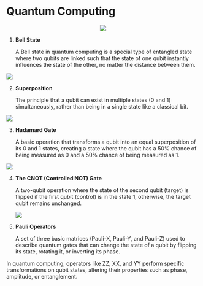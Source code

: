# Quantum Computing

<center>

<img src='https://upload.wikimedia.org/wikipedia/commons/thumb/d/dc/Quantum_teleportation_circuit.svg/300px-Quantum_teleportation_circuit.svg.png'>

</center>

1. **Bell State**

   A Bell state in quantum computing is a special type of entangled state where two qubits are linked such that the state of one qubit instantly influences the state of the other, no matter the distance between them.

<img src='https://upload.wikimedia.org/wikipedia/commons/thumb/f/fc/The_Hadamard-CNOT_transform_on_the_zero-state.png/400px-The_Hadamard-CNOT_transform_on_the_zero-state.png'>

2. **Superposition**

   The principle that a qubit can exist in multiple states (0 and 1) simultaneously, rather than being in a single state like a classical bit.

<img src='https://wikimedia.org/api/rest_v1/media/math/render/svg/f10213c27e86b15bff8015bd81b1d5983d14c5a4'>

3. **Hadamard Gate**

   A basic operation that transforms a qubit into an equal superposition of its 0 and 1 states, creating a state where the qubit has a 50% chance of being measured as 0 and a 50% chance of being measured as 1.

<img src='https://www.researchgate.net/publication/263046229/figure/fig3/AS:296567878766594@1447718700257/the-Hadamard-gate.png'>

4. **The CNOT (Controlled NOT) Gate**

   A two-qubit operation where the state of the second qubit (target) is flipped if the first qubit (control) is in the state 1, otherwise, the target qubit remains unchanged.

   <img src='https://upload.wikimedia.org/wikipedia/commons/thumb/5/58/Cnot-compared-to-xor.svg/220px-Cnot-compared-to-xor.svg.png'>

5. **Pauli Operators**

   A set of three basic matrices (Pauli-X, Pauli-Y, and Pauli-Z) used to describe quantum gates that can change the state of a qubit by flipping its state, rotating it, or inverting its phase.

In quantum computing, operators like ZZ, XX, and YY perform specific transformations on qubit states, altering their properties such as phase, amplitude, or entanglement.
